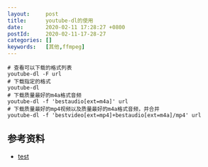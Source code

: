 ```yaml
---
layout:     post
title:      youtube-dl的使用
date:       2020-02-11 17:28:27 +0800
postId:     2020-02-11-17-28-27
categories: []
keywords:   [其他,ffmpeg]
---
```



```shell
# 查看可以下载的格式列表
youtube-dl -F url
# 下载指定的格式
youtube-dl 
# 下载质量最好的m4a格式音频
youtube-dl -f 'bestaudio[ext=m4a]' url
# 下载质量最好的mp4视频以及质量最好的m4a格式音频，并合并
youtube-dl -f 'bestvideo[ext=mp4]+bestaudio[ext=m4a]/mp4' url
```



## 参考资料

* [test](test.html)
